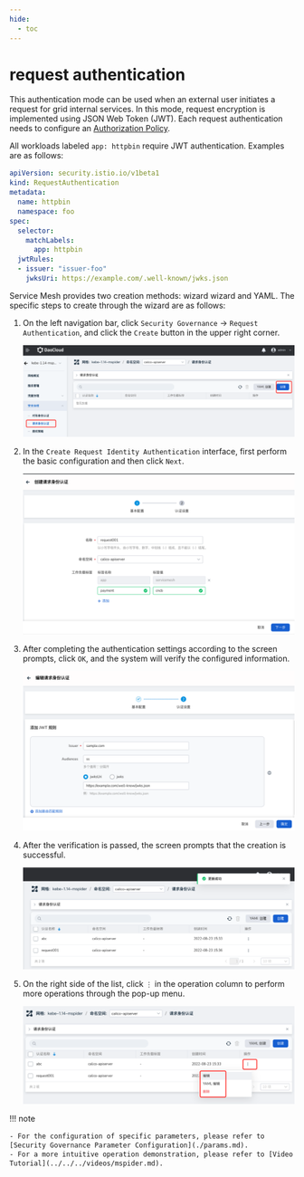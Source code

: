 ```yaml
---
hide:
  - toc
---
```


# request authentication

This authentication mode can be used when an external user initiates a request for grid internal services. In this mode, request encryption is implemented using JSON Web Token (JWT).
Each request authentication needs to configure an [Authorization Policy](./authorize.md).

All workloads labeled `app: httpbin` require JWT authentication. Examples are as follows:

```yaml
apiVersion: security.istio.io/v1beta1
kind: RequestAuthentication
metadata:
  name: httpbin
  namespace: foo
spec:
  selector:
    matchLabels:
      app: httpbin
  jwtRules:
  - issuer: "issuer-foo"
    jwksUri: https://example.com/.well-known/jwks.json
```

Service Mesh provides two creation methods: wizard wizard and YAML. The specific steps to create through the wizard are as follows:

1. On the left navigation bar, click `Security Governance` -> `Request Authentication`, and click the `Create` button in the upper right corner.

    ![create](../../images/request01.png)

2. In the `Create Request Identity Authentication` interface, first perform the basic configuration and then click `Next`.

    ![create](../../images/request02.png)

3. After completing the authentication settings according to the screen prompts, click `OK`, and the system will verify the configured information.

    ![create](../../images/request03.png)

4. After the verification is passed, the screen prompts that the creation is successful.

    ![create](../../images/request04.png)

5. On the right side of the list, click `⋮` in the operation column to perform more operations through the pop-up menu.

    ![create](../../images/request05.png)

!!! note

    - For the configuration of specific parameters, please refer to [Security Governance Parameter Configuration](./params.md).
    - For a more intuitive operation demonstration, please refer to [Video Tutorial](../../../videos/mspider.md).